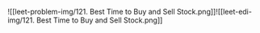 ![[leet-problem-img/121. Best Time to Buy and Sell Stock.png]]![[leet-edi-img/121. Best Time to Buy and Sell Stock.png]]